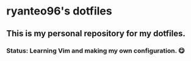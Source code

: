 # ryanteo96's dotfiles

## This is my personal repository for my dotfiles. 

### Status: Learning Vim and making my own configuration. 😋